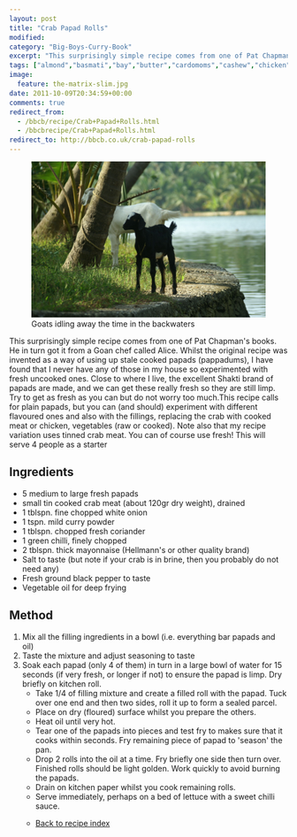 ```yaml
---
layout: post
title: "Crab Papad Rolls"
modified:
category: "Big-Boys-Curry-Book"
excerpt: "This surprisingly simple recipe comes from one of Pat Chapman's books</a>.  He in turn got"
tags: ["almond","basmati","bay","butter","cardomoms","cashew","chicken","cinnamon","cloves","cumin","ghee","lamb","mace","nuts","pepper","rice","saffron","turmeric"]
image:
  feature: the-matrix-slim.jpg
date: 2011-10-09T20:34:59+00:00
comments: true
redirect_from: 
  - /bbcb/recipe/Crab+Papad+Rolls.html
  - /bbcbrecipe/Crab+Papad+Rolls.html
redirect_to: http://bbcb.co.uk/crab-papad-rolls
---
```


<figure>
	<a href="/images/bbcb/pict2263.jpg" alt="Kerala, India" title="Kerala, India &#169; Ashley Kitson 12/09/2011"><img src="/images/bbcb/pict2263.jpg"/></a>
	<figcaption>Goats idling away the time in the backwaters</figcaption>
</figure>

This surprisingly simple recipe comes from one of Pat Chapman's books</a>.  He in turn got it from a Goan chef called Alice.  Whilst the original recipe was invented as a way of using up stale cooked papads (pappadums), I have found that I never have any of those in my house so experimented with fresh uncooked ones.  Close to where I live, the excellent Shakti brand of papads are made, and we can get these really fresh so they are still limp.  Try to get as fresh as you can but do not worry too much.This recipe calls for plain papads, but you can (and should) experiment with different flavoured ones and also with the fillings, replacing the crab with cooked meat or chicken, vegetables (raw or cooked).  Note also that my recipe variation uses tinned crab meat.  You can of course use fresh! This will serve 4 people as a starter
        
## Ingredients
        
<ul><li>5 medium to large fresh papads</li><li>small tin cooked crab meat (about 120gr dry weight), drained</li><li>1 tblspn. fine chopped white onion</li><li>1 tspn. mild curry powder</li><li>1 tblspn. chopped fresh coriander</li><li>1 green chilli, finely chopped</li><li>2 tblspn. thick mayonnaise (Hellmann's or other quality brand)</li><li>Salt to taste (but note if your crab is in brine, then you probably do not need any)</li><li>Fresh ground black pepper to taste</li><li>Vegetable oil for deep frying</li></ul>
        
## Method

<ol><li>Mix all the filling ingredients in a bowl (i.e. everything bar papads and oil)</li><li>Taste the mixture and adjust seasoning to taste</li><li>Soak each papad (only 4 of them) in turn in a large bowl of water for 15 seconds (if very fresh, or longer if not) to ensure the papad is limp.  Dry briefly on kitchen roll.<ul><li>Take 1/4 of filling mixture and create a filled roll with the papad. Tuck over one end and then two sides, roll it up to form a sealed parcel.</li><li>Place on dry (floured) surface whilst you prepare the others.</li></li><li>Heat oil until very hot.</li><li>Tear one of the papads into pieces and test fry to makes sure that it cooks within seconds.  Fry remaining piece of papad to 'season' the pan.</li><li>Drop 2 rolls into the oil at a time.  Fry briefly one side then turn over. Finished rolls should be light golden.  Work quickly to avoid burning the papads.</li><li>Drain on kitchen paper whilst you cook remaining rolls.</li><li>Serve immediately, perhaps on a bed of lettuce with a sweet chilli sauce.</li><li>   

<a href="/bbcb">Back to recipe index</a>      